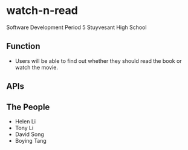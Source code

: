 # watch-n-read

Software Development Period 5
Stuyvesant High School

## Function
  - Users will be able to find out whether they should read the book or watch the movie.

## APIs

## The People
  - Helen Li
  - Tony Li
  - David Song
  - Boying Tang


